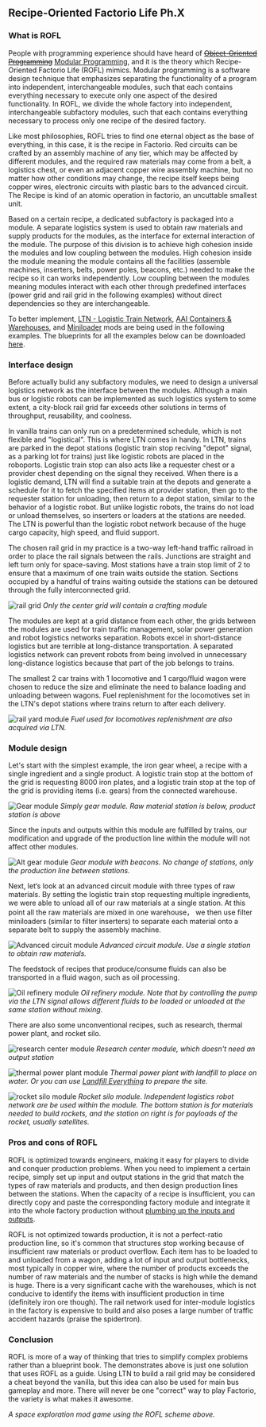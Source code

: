 ## Recipe-Oriented Factorio Life <author>Ph.X</author>

[Ph.X]: <> (TODO: a better introduction)

### What is ROFL

People with programming experience should have heard of ~~[Object-Oriented Programming](https://en.wikipedia.org/wiki/Object-oriented_programming)~~ [Modular Programming](https://en.wikipedia.org/wiki/Modular_programming), and it is the theory which Recipe-Oriented Factorio Life (ROFL) mimics. Modular programming is a software design technique that emphasizes separating the functionality of a program into independent, interchangeable modules, such that each contains everything necessary to execute only one aspect of the desired functionality. In ROFL, we divide the whole factory into independent, interchangeable subfactory modules, such that each contains everything necessary to process only one recipe of the desired factory.

Like most philosophies, ROFL tries to find one eternal object as the base of everything, in this case, it is the recipe in Factorio. Red circuits can be crafted by an assembly machine of any tier, which may be affected by different modules, and the required raw materials may come from a belt, a logistics chest, or even an adjacent copper wire assembly machine, but no matter how other conditions may change, the recipe itself keeps being copper wires, electronic circuits with plastic bars to the advanced circuit. The Recipe is kind of an atomic operation in factorio, an uncuttable smallest unit.

Based on a certain recipe, a dedicated subfactory is packaged into a module. A separate logistics system is used to obtain raw materials and supply products for the modules, as the interface for external interaction of the module. The purpose of this division is to achieve high cohesion inside the modules and low coupling between the modules. High cohesion inside the module meaning the module contains all the facilities (assemble machines, inserters, belts, power poles, beacons, etc.) needed to make the recipe so it can works independently. Low coupling between the modules meaning modules interact with each other through predefined interfaces (power grid and rail grid in the following examples) without direct dependencies so they are interchangeable.

To better implement, [LTN - Logistic Train Network](https://mods.factorio.com/mods/Optera/LogisticTrainNetwork), [AAI Containers & Warehouses](https://mods.factorio.com/mod/aai-containers), and [Miniloader](https://mods.factorio.com/mod/miniloader) mods are being used in the following examples. The blueprints for all the examples below can be downloaded [here](attachment/rofl_example_blueprint).

### Interface design

Before actually bulid any subfactory modules, we need to design a universal logistics network as the interface between the modules. Although a main bus or logistic robots can be implemented as such logistics system to some extent, a city-block rail grid far exceeds other solutions in terms of throughput, reusability, and coolness.

In vanilla trains can only run on a predetermined schedule, which is not flexible and "logistical". This is where LTN comes in handy. In LTN, trains are parked in the depot stations (logistic train stop reciving "depot" signal, as a parking lot for trains) just like logistic robots are placed in the roboports. Logistic train stop can also acts like a requester chest or a provider chest depending on the signal they received. When there is a logistic demand, LTN will find a suitable train at the depots and generate a schedule for it to fetch the specified items at provider station, then go to the requester station for unloading, then return to a depot station, similar to the behavior of a logistic robot. But unlike logistic robots, the trains do not load or unload themselves, so inserters or loaders at the stations are needed. The LTN is powerful than the logistic robot network because of the huge cargo capacity, high speed, and fluid support.

The chosen rail grid in my practice is a two-way left-hand traffic railroad in order to place the rail signals between the rails. Junctions are straight and left turn only for space-saving. Most stations have a train stop limit of 2 to ensure that a maximum of one train waits outside the station. Sections occupied by a handful of trains waiting outside the stations can be detoured through the fully interconnected grid.

![rail grid](figure/rail_grid.jpg)
_Only the center grid will contain a crafting module_

The modules are kept at a grid distance from each other, the grids between the modules are used for train traffic management, solar power generation and robot logistics networks separation. Robots excel in short-distance logistics but are terrible at long-distance transportation. A separated logistics network can prevent robots from being involved in unnecessary long-distance logistics because that part of the job belongs to trains.

The smallest 2 car trains with 1 locomotive and 1 cargo/fluid wagon were chosen to reduce the size and eliminate the need to balance loading and unloading between wagons. Fuel replenishment for the locomotives set in the LTN's depot stations where trains return to after each delivery.

![rail yard module](figure/rail_yard_module.jpg)
_Fuel used for locomotives replenishment are also acquired via LTN._

### Module design

Let's start with the simplest example, the iron gear wheel, a recipe with a single ingredient and a single product. A logistic train stop at the bottom of the grid is requesting 8000 iron plates, and a logistic train stop at the top of the grid is providing items (i.e. gears) from the connected warehouse.

![Gear module](figure/rofl_gear_module.jpg)
_Simply gear module. Raw material station is below, product station is above_

Since the inputs and outputs within this module are fulfilled by trains, our modification and upgrade of the production line within the module will not affect other modules.

![Alt gear module](figure/rofl_gear_module_2.jpg)
_Gear module with beacons. No change of stations, only the production line between stations._

Next, let‘s look at an advanced circuit module with three types of raw materials. By setting the logistic train stop requesting multiple ingredients, we were able to unload all of our raw materials at a single station. At this point all the raw materials are mixed in one warehouse， we then use filter miniloaders (similar to filter inserters) to separate each material onto a separate belt to supply the assembly machine.

![Advanced circuit module](figure/advanced_circuit_module.jpg)
_Advanced circuit module. Use a single station to obtain raw materials._

The feedstock of recipes that produce/consume fluids can also be transported in a fluid wagon, such as oil processing.

![Oil refinery module](figure/oil_refinery_module.jpg)
_Oil refinery module. Note that by controlling the pump via the LTN signal allows different fluids to be loaded or unloaded at the same station without mixing._

There are also some unconventional recipes, such as research, thermal power plant, and rocket silo.

![research center module](figure/research_center_module.jpg)
_Research center module, which doesn't need an output station_

![thermal power plant module](figure/thermal_power_plant_module.jpg)
_Thermal power plant with landfill to place on water. Or you can use [Landfill Everything](https://mods.factorio.com/mod/LandfillEverything) to prepare the site._

![rocket silo module](figure/rocket_silo_module.jpg)
_Rocket silo module. Independent logistics robot network are be used within the module. The bottom station is for materials needed to build rockets, and the station on right is for payloads of the rocket, usually satellites._

### Pros and cons of ROFL

ROFL is optimized towards engineers, making it easy for players to divide and conquer production problems. When you need to implement a certain recipe, simply set up input and output stations in the grid that match the types of raw materials and products, and then design production lines between the stations. When the capacity of a recipe is insufficient, you can directly copy and paste the corresponding factory module and integrate it into the whole factory production without [plumbing up the inputs and outputs](https://alt-f4.blog/ALTF4-22/#the-goal-of-factorio).

ROFL is not optimized towards production, it is not a perfect-ratio production line, so it's common that structures stop working because of insufficient raw materials or product overflow. Each item has to be loaded to and unloaded from a wagon, adding a lot of input and output bottlenecks, most typically in copper wire, where the number of products exceeds the number of raw materials and the number of stacks is high while the demand is huge. There is a very significant cache with the warehouses, which is not conducive to identify the items with insufficient production in time (definitely iron ore though). The rail network used for inter-module logistics in the factory is expensive to build and also poses a large number of traffic accident hazards (praise the spidertron).

### Conclusion

ROFL is more of a way of thinking that tries to simplify complex problems rather than a blueprint book. The demonstrates above is just one solution that uses ROFL as a guide. Using LTN to build a rail grid may be considered a cheat beyond the vanilla, but this idea can also be used for main bus gameplay and more. There will never be one "correct" way to play Factorio, the variety is what makes it awesome.

[Ph.X]: <> (TODO: add map view from save file)
_A space exploration mod game using the ROFL scheme above._

[Ph.X]: <> (TODO: img edit)